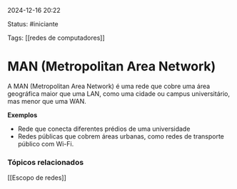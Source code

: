 
2024-12-16 20:22

Status: #iniciante

Tags: [[redes de computadores]]


# MAN (Metropolitan Area Network)

A MAN (Metropolitan Area Network) é uma rede que cobre uma área geográfica maior que uma LAN, como uma cidade ou campus universitário, mas menor que uma WAN.

**Exemplos**
-  Rede que conecta diferentes prédios de uma universidade
-  Redes públicas que cobrem áreas urbanas, como redes de transporte público com Wi-Fi.
### Tópicos relacionados

[[Escopo de redes]]